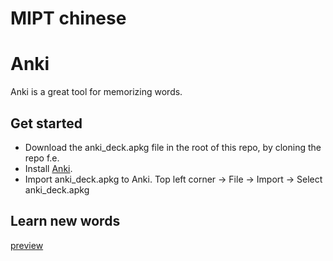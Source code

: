 # MIPT chinese

# Anki

Anki is a great tool for memorizing words.

## Get started

- Download the anki_deck.apkg file in the root of this repo, by cloning the repo f.e.
- Install [Anki](https://apps.ankiweb.net/).
- Import anki_deck.apkg to Anki.
  Top left corner → File → Import → Select anki_deck.apkg

## Learn new words

[preview](assets/learn_new_words)
